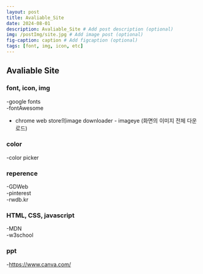 ```yaml
---
layout: post
title: Avaliable_Site
date: 2024-08-01
description: Avaliable_Site # Add post description (optional)
img: /postImg/site.jpg # Add image post (optional)
fig-caption: caption # Add figcaption (optional)
tags: [font, img, icon, etc]
---
```

## Avaliable Site

### font, icon, img
-google fonts   
-fontAwesome   
- chrome web store의image  downloader - imageye (화면의 이미지 전체 다운로드)

### color
-color picker

### reperence
-GDWeb  
-pinterest  
-rwdb.kr  

### HTML, CSS, javascript
-MDN  
-w3school

### ppt
-https://www.canva.com/
